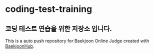 # coding-test-training
## 코딩 테스트 연습을 위한 저장소 입니다.

This is a auto push repository for Baekjoon Online Judge created with [BaekjoonHub](https://github.com/BaekjoonHub/BaekjoonHub).
